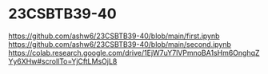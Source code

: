 # 23CSBTB39-40
https://github.com/ashw6/23CSBTB39-40/blob/main/first.ipynb
https://github.com/ashw6/23CSBTB39-40/blob/main/second.ipynb
https://colab.research.google.com/drive/1EjW7uY7lVPmnoBA1sHm6OnghqZYy6XHw#scrollTo=YjCftLMsOjL8



